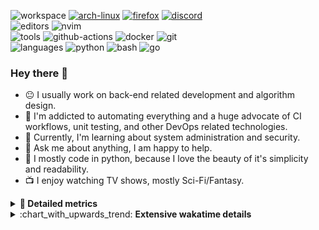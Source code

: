 ![workspace](https://img.shields.io/static/v1?label=&message=workspace:&color=555&style=flat-square)
[![arch-linux](https://img.shields.io/static/v1?logo=arch-linux&label=&message=Arch%20Linux&color=111&logoColor=AAA&style=flat-square)](https://archlinux.org)
[![firefox](https://img.shields.io/static/v1?logo=firefox-browser&label=&message=Firefox&color=111&logoColor=AAA&style=flat-square)](https://mozilla.org/en-US/firefox/)
[![discord](https://img.shields.io/static/v1?logo=discord&label=&message=Discord&color=111&logoColor=AAA&style=flat-square)](https://discord.gg/B8rf3xxgbJ)
<br>
![editors](https://img.shields.io/static/v1?label=&message=editors:&color=555&style=flat-square)
![nvim](https://img.shields.io/static/v1?logo=neovim&label=&message=NeoVim&color=111&logoColor=AAA&style=flat-square)
<br>
![tools](https://img.shields.io/static/v1?label=&message=tools:&color=555&style=flat-square)
![github-actions](https://img.shields.io/static/v1?logo=github-actions&label=&message=github%20actions&color=111&logoColor=AAA&style=flat-square)
![docker](https://img.shields.io/static/v1?logo=docker&label=&message=docker&color=111&logoColor=AAA&style=flat-square)
![git](https://img.shields.io/static/v1?logo=git&label=&message=git&color=111&logoColor=AAA&style=flat-square)
<br>
![languages](https://img.shields.io/static/v1?label=&message=languages:&color=555&style=flat-square)
![python](https://img.shields.io/static/v1?logo=python&label=&message=python&color=111&logoColor=AAA&style=flat-square&link=)
![bash](https://img.shields.io/static/v1?logo=gnu-bash&label=&message=bash&color=111&logoColor=AAA&style=flat-square)
![go](https://img.shields.io/static/v1?logo=rust&label=&message=rust&color=111&logoColor=AAA&style=flat-square)

<!-- Load profile visitor count, but don't display it, keep it as a private stat, no need to show off (888)-->
[](https://visitor-badge.glitch.me/badge?page_id=ItsDrike.ItsDrike)

### Hey there 👋

- :neutral_face: I usually work on back-end related development and algorithm design.
- :man: I'm addicted to automating everything and a huge advocate of CI workflows, unit testing, and other DevOps related technologies.
- :seedling: Currently, I'm learning about system administration and security.
- :speech_balloon: Ask me about anything, I am happy to help.
- :snake: I mostly code in python, because I love the beauty of it's simplicity and readability.
- :tv: I enjoy watching TV shows, mostly Sci-Fi/Fantasy.

<details>
 <summary> <b>📌 Detailed metrics</b></summary>
 
 <table>
  <tr>
    <th>🙋 Profile Details</th>
    <th>🧮 Repositories traffic</th>
  </tr>
  <tr>
   <td>
     <img alt="" width="400" src="https://github.com/ItsDrike/ItsDrike/blob/master/metrics/profile.svg">
   </td>
   <td>
     <img alt="" width="400" src="https://github.com/ItsDrike/ItsDrike/blob/master/metrics/repositories.svg">
   </td>
  </tr>
  <tr>
    <th>📅 Isometric commit calendar</th>
    <th>🈷️ Most used languages</th>
  </tr>
  <tr>
    <td align="center">
      <img alt="" width="400" src="https://github.com/ItsDrike/ItsDrike/blob/master/metrics/isocalendar.svg">
    </td>
    <td>
      <img alt="" width="400" src="https://github.com/ItsDrike/ItsDrike/blob/master/metrics/languages.svg">
    </td>
  </tr>
  <tr>
   <th>♐ Code snippet of the day</th>
   <th>🌟 Recently starred repositories</th>
  </tr>
  <tr>
   <td align="center">
    <img alt="" width="400" src="https://github.com/ItsDrike/ItsDrike/blob/master/metrics/code_snippet.svg">
   </td>
   <td align="center">
    <img alt="" width="400" src="https://github.com/ItsDrike/ItsDrike/blob/master/metrics/starred_repos.svg">
   </td>
  </tr>
  <tr>
    <th>💡 Coding habits</th>
    <th>⏰ WakaTime plugin</th>
  </tr>
  <tr>
   <td align="center">
    <img alt="" width="400" src="https://github.com/ItsDrike/ItsDrike/blob/master/metrics/habits.svg">
   </td>
   <td align="center">
     <img alt="" width="400" src="https://github.com/ItsDrike/ItsDrike/blob/master/metrics/wakatime.svg">
   </td>
  </tr>
 </table>
</details>

<details>
 <summary>:chart_with_upwards_trend: <b>Extensive wakatime details</b></summary>
 
<!--START_SECTION:waka-->
![Code Time](http://img.shields.io/badge/Code%20Time-4%2C262%20hrs%2016%20mins-blue)

**I'm a Night 🦉** 

```text
🌞 Morning                1512 commits        ██░░░░░░░░░░░░░░░░░░░░░░░   09.10 % 
🌆 Daytime                5032 commits        ████████░░░░░░░░░░░░░░░░░   30.28 % 
🌃 Evening                5971 commits        █████████░░░░░░░░░░░░░░░░   35.93 % 
🌙 Night                  4105 commits        ██████░░░░░░░░░░░░░░░░░░░   24.70 % 
```
📅 **I'm Most Productive on Monday** 

```text
Monday                   2898 commits        ████░░░░░░░░░░░░░░░░░░░░░   17.44 % 
Tuesday                  2478 commits        ████░░░░░░░░░░░░░░░░░░░░░   14.91 % 
Wednesday                2486 commits        ████░░░░░░░░░░░░░░░░░░░░░   14.96 % 
Thursday                 2370 commits        ████░░░░░░░░░░░░░░░░░░░░░   14.26 % 
Friday                   1856 commits        ███░░░░░░░░░░░░░░░░░░░░░░   11.17 % 
Saturday                 1751 commits        ███░░░░░░░░░░░░░░░░░░░░░░   10.54 % 
Sunday                   2781 commits        ████░░░░░░░░░░░░░░░░░░░░░   16.73 % 
```


📊 **This Week I Spent My Time On** 

```text
💬 Programming Languages: 
Python                   6 hrs 1 min         █████░░░░░░░░░░░░░░░░░░░░   20.12 % 
Rust                     4 hrs 56 mins       ████░░░░░░░░░░░░░░░░░░░░░   16.51 % 
Markdown                 4 hrs 48 mins       ████░░░░░░░░░░░░░░░░░░░░░   16.04 % 
TeX                      2 hrs 59 mins       ██░░░░░░░░░░░░░░░░░░░░░░░   10.00 % 
Nix                      2 hrs 59 mins       ██░░░░░░░░░░░░░░░░░░░░░░░   09.97 % 

🔥 Editors: 
Neovim                   29 hrs 56 mins      █████████████████████████   100.00 % 

💻 Operating System: 
Linux                    29 hrs 56 mins      █████████████████████████   100.00 % 
```

**I Mostly Code in Python** 

```text
Python                   44 repos            ████████████████░░░░░░░░░   65.67 % 
Lua                      6 repos             ██░░░░░░░░░░░░░░░░░░░░░░░   08.96 % 
C++                      6 repos             ██░░░░░░░░░░░░░░░░░░░░░░░   08.96 % 
C                        2 repos             █░░░░░░░░░░░░░░░░░░░░░░░░   02.99 % 
Nix                      1 repo              ░░░░░░░░░░░░░░░░░░░░░░░░░   01.49 % 
```




 Last Updated on 27/02/2024 01:21:16 UTC
<!--END_SECTION:waka-->

</details>
